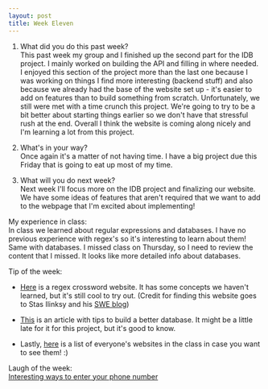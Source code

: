 ```yaml
---
layout: post
title: Week Eleven
---
```


1. What did you do this past week?  
	This past week my group and I finished up the second part for the IDB project. I mainly worked on building the API and filling in where needed. I enjoyed this section of the project more than the last one because I was working on things I find more interesting (backend stuff) and also because we already had the base of the website set up - it's easier to add on features than to build something from scratch. Unfortunately, we still were met with a time crunch this project. We're going to try to be a bit better about starting things earlier so we don't have that stressful rush at the end. Overall I think the website is coming along nicely and I'm learning a lot from this project. 

2. What's in your way?  
	Once again it's a matter of not having time. I have a big project due this Friday that is going to eat up most of my time.

3. What will you do next week?  
	Next week I'll focus more on the IDB project and finalizing our website. We have some ideas of features that aren't required that we want to add to the webpage that I'm excited about implementing! 

My experience in class:  
	In class we learned about regular expressions and databases. I have no previous experience with regex's so it's interesting to learn about them! Same with databases. I missed class on Thursday, so I need to review the content that I missed. It looks like more detailed info about databases. 

Tip of the week:  


- [Here](https://regexcrossword.com/) is a regex crossword website. It has some concepts we haven't learned, but it's still cool to try out. (Credit for finding this website goes to Stas Ilinksy and his [SWE blog](http://ilinskiy.me/swe-blog/Week-10/))

- [This](http://www.vertabelo.com/blog/notes-from-the-lab/9-tips-for-better-database-design) is an article with tips to build a better database. It might be a little late for it for this project, but it's good to know. 

- Lastly, [here](https://piazza.com/class/is7tzuwt2r8249?cid=194) is a  list of everyone's websites in the class in case you want to see them! :) 

Laugh of the week:  
[Interesting ways to enter your phone number](https://imgur.com/a/4f3XB)
